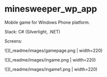 # minesweeper_wp_app

Mobile game for Windows Phone platform.

Stack: C# (Silverlight, .NET)

Screens:

![](_readme/images/gamepage.png | width=220)

![](_readme/images/ingame.png | width=220)

![](_readme/images/ingame1.png | width=220)

